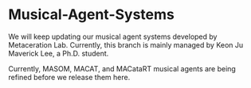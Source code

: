 # Musical-Agent-Systems
We will keep updating our musical agent systems developed by Metaceration Lab. Currently, this branch is mainly managed by Keon Ju Maverick Lee, a Ph.D. student.

Currently, MASOM, MACAT, and MACataRT musical agents are being refined before we release them here.
